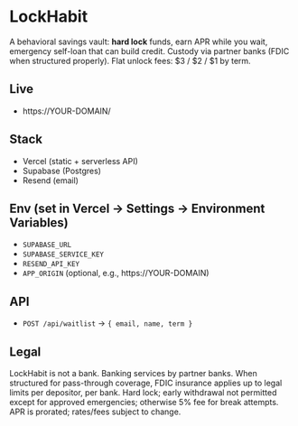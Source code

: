 # LockHabit
A behavioral savings vault: **hard lock** funds, earn APR while you wait, emergency self-loan that can build credit. Custody via partner banks (FDIC when structured properly). Flat unlock fees: $3 / $2 / $1 by term.

## Live
- https://YOUR-DOMAIN/

## Stack
- Vercel (static + serverless API)
- Supabase (Postgres)
- Resend (email)

## Env (set in Vercel → Settings → Environment Variables)
- `SUPABASE_URL`  
- `SUPABASE_SERVICE_KEY`  
- `RESEND_API_KEY`  
- `APP_ORIGIN` (optional, e.g., https://YOUR-DOMAIN)

## API
- `POST /api/waitlist` → `{ email, name, term }`

## Legal
LockHabit is not a bank. Banking services by partner banks. When structured for pass-through coverage, FDIC insurance applies up to legal limits per depositor, per bank. Hard lock; early withdrawal not permitted except for approved emergencies; otherwise 5% fee for break attempts. APR is prorated; rates/fees subject to change.
